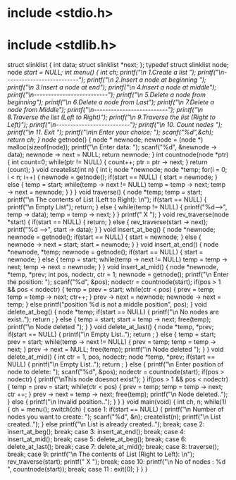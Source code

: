 # include <stdio.h>
# include <stdlib.h>
struct slinklist
{
int data;
struct slinklist *next;
};
typedef struct slinklist node;
node *start = NULL;
int menu()
{
int ch;
printf("\n 1.Create a list ");
printf("\n--------------------------");
printf("\n 2.Insert a node at beginning ");
printf("\n 3.Insert a node at end");
printf("\n 4.Insert a node at middle");
printf("\n--------------------------");
printf("\n 5.Delete a node from beginning");
printf("\n 6.Delete a node from Last");
printf("\n 7.Delete a node from Middle");
printf("\n--------------------------");
printf("\n 8.Traverse the list (Left to Right)");
printf("\n 9.Traverse the list (Right to Left)");
printf("\n--------------------------");
printf("\n 10. Count nodes ");
printf("\n 11. Exit ");
printf("\n\n Enter your choice: ");
scanf("%d",&ch);
return ch;
}
node* getnode()
{
node * newnode;
newnode = (node *) malloc(sizeof(node));
printf("\n Enter data: ");
scanf("%d", &newnode -> data);
newnode -> next = NULL;
return newnode;
}
int countnode(node *ptr)
{
int count=0;
while(ptr != NULL)
{
count++;
ptr = ptr -> next;
}
return (count);
}
void createlist(int n)
{
int i;
node *newnode;
node *temp;
for(i = 0; i < n; i++)
{
newnode = getnode();
if(start == NULL)
{
start = newnode;
}
else
{
temp = start;
while(temp -> next != NULL)
temp = temp -> next;
temp -> next = newnode;
}
}
}
void traverse()
{
node *temp;
temp = start;
printf("\n The contents of List (Left to Right): \n");
if(start == NULL)
{
printf("\n Empty List");
return;
}
else
{
while(temp != NULL)
{
printf("%d-->", temp -> data);
temp = temp -> next;
}
}
printf(" X ");
}
void rev_traverse(node *start)
{
if(start == NULL)
{
return;
}
else
{
rev_traverse(start -> next);
printf("%d -->", start -> data);
}
}
void insert_at_beg()
{
node *newnode;
newnode = getnode();
if(start == NULL)
{
start = newnode;
}
else
{
newnode -> next = start;
start = newnode;
}
}
void insert_at_end()
{
node *newnode, *temp;
newnode = getnode();
if(start == NULL)
{
start = newnode;
}
else
{
temp = start;
while(temp -> next != NULL)
temp = temp -> next;
temp -> next = newnode;
}
}
void insert_at_mid()
{
node *newnode, *temp, *prev;
int pos, nodectr, ctr = 1;
newnode = getnode();
printf("\n Enter the position: ");
scanf("%d", &pos);
nodectr = countnode(start);
if(pos > 1 && pos < nodectr)
{
temp = prev = start;
while(ctr < pos)
{
prev = temp;
temp = temp -> next;
ctr++;
}
prev -> next = newnode;
newnode -> next = temp;
}
else
printf("position %d is not a middle position", pos);
}
void delete_at_beg()
{
node *temp;
if(start == NULL)
{
printf("\n No nodes are exist..");
return ;
}
else
{
temp = start;
start = temp -> next;
free(temp);
printf("\n Node deleted ");
}
}
void delete_at_last()
{
node *temp, *prev;
if(start == NULL)
{
printf("\n Empty List..");
return ;
}
else
{
temp = start;
prev = start;
while(temp -> next != NULL)
{
prev = temp;
temp = temp -> next;
}
prev -> next = NULL;
free(temp);
printf("\n Node deleted ");
}
}
void delete_at_mid()
{
int ctr = 1, pos, nodectr;
node *temp, *prev;
if(start == NULL)
{
printf("\n Empty List..");
return ;
}
else
{
printf("\n Enter position of node to delete: ");
scanf("%d", &pos);
nodectr = countnode(start);
if(pos > nodectr)
{
printf("\nThis node doesnot exist");
}
if(pos > 1 && pos < nodectr)
{
temp = prev = start;
while(ctr < pos)
{
prev = temp;
temp = temp -> next;
ctr ++;
}
prev -> next = temp -> next;
free(temp);
printf("\n Node deleted..");
}
else
{
printf("\n Invalid position..");
}
}
}
void main(void)
{
int ch, n;
while(1)
{
ch = menu();
switch(ch)
{
case 1:
if(start == NULL)
{
printf("\n Number of nodes you want to create: ");
scanf("%d", &n);
createlist(n);
printf("\n List created..");
}
else
printf("\n List is already created..");
break;
case 2:
insert_at_beg();
break;
case 3:
insert_at_end();
break;
case 4:
insert_at_mid();
break;
case 5:
delete_at_beg();
break;
case 6:
delete_at_last();
break;
case 7:
delete_at_mid();
break;
case 8:
traverse();
break;
case 9:
printf("\n The contents of List (Right to Left): \n");
rev_traverse(start);
printf(" X ");
break;
case 10:
printf("\n No of nodes : %d ", countnode(start));
break;
case 11 :
exit(0);
}
}
}

